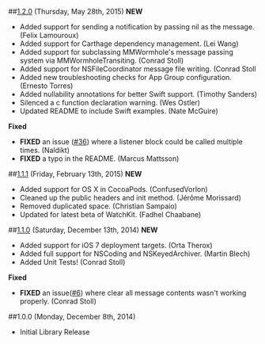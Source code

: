 ##[1.2.0](https://github.com/mutualmobile/MMWormhole/milestones/1.2.0) (Thursday, May 28th, 2015)
**NEW**
* Added support for sending a notification by passing nil as the message. (Felix Lamouroux)
* Added support for Carthage dependency management. (Lei Wang)
* Added support for subclassing MMWormhole's message passing system via MMWormholeTransiting. (Conrad Stoll)
* Added support for NSFileCoordinator message file writing. (Conrad Stoll
* Added new troubleshooting checks for App Group configuration. (Ernesto Torres)
* Added nullability annotations for better Swift support. (Timothy Sanders)
* Silenced a c function declaration warning. (Wes Ostler)
* Updated README to include Swift examples. (Nate McGuire)

**Fixed**
* **FIXED** an issue ([#36](https://github.com/mutualmobile/MMWormhole/pull/36)) where a listener block could be called multiple times. (Naldikt)
* **FIXED** a typo in the README. (Marcus Mattsson)



##[1.1.1](https://github.com/mutualmobile/MMWormhole/milestones/1.1.1) (Friday, February 13th, 2015)
**NEW**
* Added support for OS X in CocoaPods. (ConfusedVorlon)
* Cleaned up the public headers and init method. (Jérôme Morissard)
* Removed duplicated space. (Christian Sampaio)
* Updated for latest beta of WatchKit. (Fadhel Chaabane)


##[1.1.0](https://github.com/mutualmobile/MMWormhole/milestones/1.1.0) (Saturday, December 13th, 2014)
**NEW**
* Added support for iOS 7 deployment targets. (Orta Therox)
* Added full support for NSCoding and NSKeyedArchiver. (Martin Blech)
* Added Unit Tests! (Conrad Stoll)

**Fixed**
* **FIXED** an issue([#6](https://github.com/mutualmobile/MMWormhole/pull/6)) where clear all message contents wasn't working properly. (Conrad Stoll)


##1.0.0 (Monday, December 8th, 2014)
 * Initial Library Release